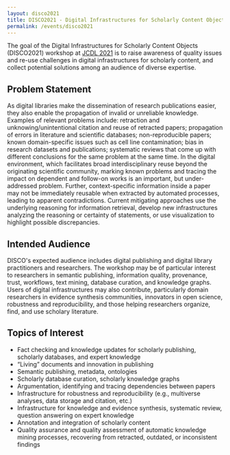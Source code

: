 ```yaml
---
layout: disco2021
title: DISCO2021 - Digital Infrastructures for Scholarly Content Objects at JCDL2021
permalink: /events/disco2021
---
```

The goal of the Digital Infrastructures for Scholarly Content Objects (DISCO2021) workshop at [JCDL 2021](https://2021.jcdl.org) is to raise awareness of quality issues and re-use challenges in digital infrastructures for scholarly content, and collect potential solutions among an audience of diverse expertise. 

## Problem Statement
As digital libraries make the dissemination of research publications easier, they also enable the propagation of invalid or unreliable knowledge. Examples of relevant problems include: retraction and unknowing/unintentional citation and reuse of retracted papers; propagation of errors in literature and scientific databases; non-reproducible papers; known domain-specific issues such as cell line contamination; bias in research datasets and publications; systematic reviews that come up with different conclusions for the same problem at the same time. In the digital environment, which facilitates broad interdisciplinary reuse beyond the originating scientific community, marking known problems and tracing the impact on dependent and follow-on works is an important, but under-addressed problem. Further, context-specific information inside a paper may not be immediately reusable when extracted by automated processes, leading to apparent contradictions. Current mitigating approaches use the underlying reasoning for information retrieval, develop new infrastructures analyzing the reasoning or certainty of statements, or use visualization to highlight possible discrepancies.

## Intended Audience
DISCO's expected audience includes digital publishing and digital library practitioners and researchers. The workshop may be of particular interest to  researchers in semantic publishing, information quality, provenance, trust, workflows, text mining, database curation, and knowledge graphs. Users of digital infrastructures may also contribute, particularly domain researchers in evidence synthesis communities, innovators in open science, robustness and reproducibility, and those helping researchers organize, find, and use scholary literature.

## Topics of Interest
-	Fact checking and knowledge updates for scholarly publishing, scholarly databases, and expert knowledge
-	“Living” documents and innovation in publishing
-	Semantic publishing, metadata, ontologies
-	Scholarly database curation, scholarly knowledge graphs
-	Argumentation, identifying and tracing dependencies between papers
-	Infrastructure for robustness and reproducibility (e.g.,  multiverse analyses, data storage and citation, etc.)
-	Infrastructure for knowledge and evidence synthesis, systematic review, question answering on expert knowledge
-	Annotation and integration of scholarly content
-	Quality assurance and quality assessment of automatic knowledge mining processes, recovering from retracted, outdated, or inconsistent findings
